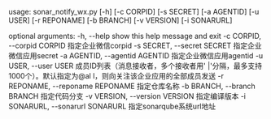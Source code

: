 usage: sonar_notify_wx.py [-h] [-c CORPID] [-s SECRET] [-a AGENTID] [-u USER]
                          [-r REPONAME] [-b BRANCH] [-v VERSION] [-i SONARURL]

optional arguments:
  -h, --help            show this help message and exit
  -c CORPID, --corpid CORPID
                        指定企业微信corpid
  -s SECRET, --secret SECRET
                        指定企业微信应用secret
  -a AGENTID, --agentid AGENTID
                        指定企业微信应用agentid
  -u USER, --user USER  成员ID列表（消息接收者，多个接收者用'
                        |'分隔，最多支持1000个）。默认指定为@al
                        l，则向关注该企业应用的全部成员发送
  -r REPONAME, --reponame REPONAME
                        指定仓库名称
  -b BRANCH, --branch BRANCH
                        指定代码分支
  -v VERSION, --version VERSION
                        指定编译版本
  -i SONARURL, --sonarurl SONARURL
                        指定sonarqube系统url地址
